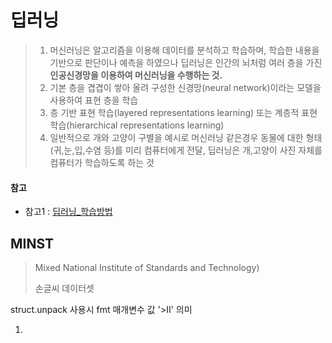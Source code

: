 # 딥러닝

> 1. 머신러닝은 알고리즘을 이용해 데이터를 분석하고 학습하며, 학습한 내용을 기반으로 판단이나 예측을 하였으나 딥러닝은 인간의 뇌처럼 여러 층을 가진 **인공신경망을 이용하여 머신러닝을 수행하는 것.**
> 2. 기본 층을 겹겹이 쌓아 올려 구성한 신경망(neural network)이라는 모델을 사용하여 표현 층을 학습
> 3. 층 기반 표현 학습(layered representations learning) 또는 계층적 표현 학습(hierarchical representations learning)
> 4. 일반적으로 개와 고양이 구별을 예시로 머신러닝 같은경우 동물에 대한 형태(귀,눈,입,수염 등)를 미리 컴퓨터에게 전달, 딥러닝은 개,고양이 사진 자체를 컴퓨터가 학습하도록 하는 것

#### 참고

- 참고1 : [딥러닝_학습방법](https://wikidocs.net/36033)



## MINST

> Mixed National Institute of Standards and Technology)
>
> 손글씨 데이터셋

struct.unpack 사용시 fmt 매개변수 값 '>II' 의미

1.